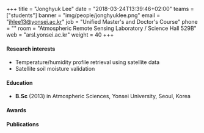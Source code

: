 ﻿+++
title = "Jonghyuk Lee"
date = "2018-03-24T13:39:46+02:00"
teams = ["students"]
banner = "img/people/jonghyuklee.png"
email = "jhlee13@yonsei.ac.kr"
job = "Unified Master's and Doctor's Course"
phone = ""
room = "Atmospheric Remote Sensing Laboratory / Science Hall 529B"
web = "arsl.yonsei.ac.kr"
weight = 40
+++

#### Research interests
+ Temperature/humidity profile retrieval using satellite data
+ Satellite soil moisture validation

#### Education
 + **B.Sc** (2013) in Atmospheric Sciences, Yonsei University, Seoul, Korea

#### Awards


#### Publications
